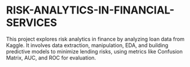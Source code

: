 # RISK-ANALYTICS-IN-FINANCIAL-SERVICES
This project explores risk analytics in finance by analyzing loan data from Kaggle. It involves data extraction, manipulation, EDA, and building predictive models to minimize lending risks, using metrics like Confusion Matrix, AUC, and ROC for evaluation.
